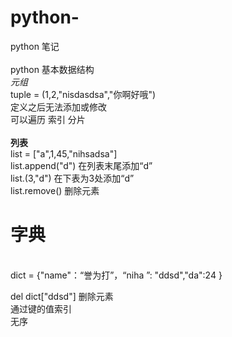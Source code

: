 # python-
python 笔记</br>
</br>
python 基本数据结构</br>
<em>元组 </em></br>
tuple = (1,2,"nisdasdsa","你啊好哦") </br>
定义之后无法添加或修改 </br>
可以遍历 索引 分片
</br></br>
<strong>列表 </strong></br>
list = ["a",1,45,"nihsadsa"]</br>
list.append("d") 在列表末尾添加“d” </br> list.(3,"d") 在下表为3处添加“d”</br>
list.remove() 删除元素</br>


<h1>字典</h1></br>
dict = {"name"：“誉为打”，“niha ”: "ddsd","da":24 }</br>

del dict["ddsd"] 删除元素 </br>
通过键的值索引</br>
 无序</br>
